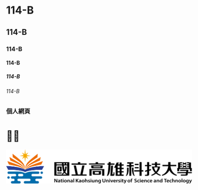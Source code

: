 # 114-B
## 114-B
### 114-B
#### 114-B
##### 114-B
###### 114-B

### 個人網頁

# 🐶🌭

![NKUST](nkust.png)
